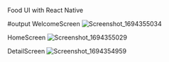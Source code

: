 Food UI with React Native

#output
WelcomeScreen
![Screenshot_1694355034](https://github.com/benzaminbikash/foodrecipe_reactnative/assets/100546656/a7767be2-3c2f-4af6-9fe1-5f04ff4060b8)

HomeScreen
![Screenshot_1694355029](https://github.com/benzaminbikash/foodrecipe_reactnative/assets/100546656/de93cee4-1e76-42e4-b095-373e992e4fcf)


DetailScreen
![Screenshot_1694354959](https://github.com/benzaminbikash/foodrecipe_reactnative/assets/100546656/3aea1d16-8546-4ced-b098-d9502d193a51)
